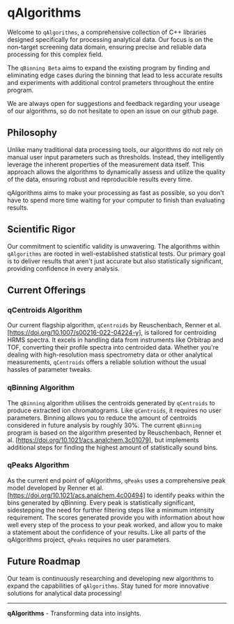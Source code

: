 # qAlgorithms

Welcome to `qAlgorithms`, a comprehensive collection of C++ libraries designed specifically 
for processing analytical data. Our focus is on the non-target screening data domain, ensuring 
precise and reliable data processing for this complex field.

The `qBinning Beta` aims to expand the existing program by finding and eliminating edge
cases during the binning that lead to less accurate results and experiments with additional
control prameters throughout the entire program.

We are always open for suggestions and feedback regarding your useage of our algorithms,
so do not hesitate to open an issue on our github page.

## Philosophy
Unlike many traditional data processing tools, our algorithms do not rely on manual user input 
parameters such as thresholds. Instead, they intelligently leverage the inherent properties of 
the measurement data itself. This approach allows the algorithms to dynamically assess and 
utilize the quality of the data, ensuring robust and reproducible results every time.

qAlgorithms aims to make your processing as fast as possible, so you don't have to spend more
time waiting for your computer to finish than evaluating results.

## Scientific Rigor
Our commitment to scientific validity is unwavering. The algorithms within `qAlgorithms` are 
rooted in well-established statistical tests. Our primary goal is to deliver results that 
aren't just accurate but also statistically significant, providing confidence in every analysis.

## Current Offerings

### qCentroids Algorithm
Our current flagship algorithm, `qCentroids` by Reuschenbach, Renner et al. 
[https://doi.org/10.1007/s00216-022-04224-y], is tailored for centroiding HRMS 
spectra. It excels in handling data from instruments like Orbitrap and TOF, 
converting their profile spectra into centroided data. Whether you're dealing with 
high-resolution mass spectrometry data or other analytical measurements, `qCentroids` 
offers a reliable solution without the usual hassles of parameter tweaks.

### qBinning Algorithm
The `qBinning` algorithm utilises the centroids generated by `qCentroids` to
produce extracted ion chromatograms. Like `qCentroids`, it requires no user
parameters. Binning allows you to reduce the amount of centroids considered
in future analysis by roughly 30%. The current `qBinning` program is based
on the algorithm presented by Reuschenbach, Renner et al. [https://doi.org/10.1021/acs.analchem.3c01079],
but implements additional steps for finding the highest amount of statistically
sound bins.

### qPeaks Algorithm
As the current end point of qAlgorithms, `qPeaks` uses a comprehensive peak model 
developed by Renner et al. [https://doi.org/10.1021/acs.analchem.4c00494] to 
identify peaks within the bins generated by qBinning. Every peak is statistically
significant, sidestepping the need for further filtering steps like a minimum
intensity requirement. The scores generated provide you with information about
how well every step of the process to your peak worked, and allow you to make
a statement about the confidence of your results. Like all parts of the qAlgorithms
project, `qPeaks` requires no user parameters.

## Future Roadmap
Our team is continuously researching and developing new algorithms to expand 
the capabilities of `qAlgorithms`. Stay tuned for more innovative solutions 
for analytical data processing!

---

**qAlgorithms** - Transforming data into insights.
